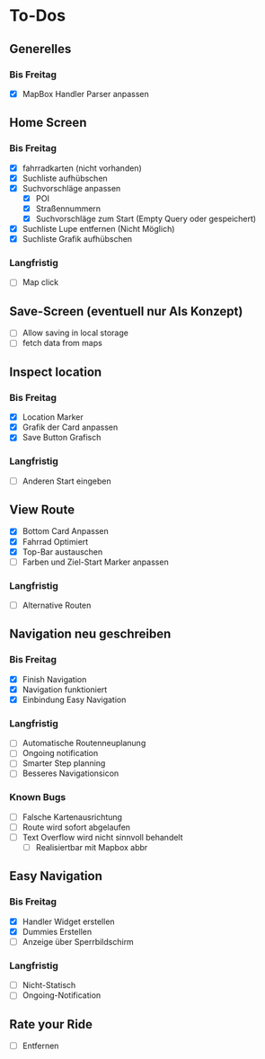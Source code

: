 # To-Dos

## Generelles

### Bis Freitag

- [x] MapBox Handler Parser anpassen

## Home Screen

### Bis Freitag

- [x] fahrradkarten (nicht vorhanden)
- [x] Suchliste aufhübschen
- [x] Suchvorschläge anpassen
  - [x] POI
  - [x] Straßennummern
  - [x] Suchvorschläge zum Start (Empty Query oder gespeichert)
- [x] Suchliste Lupe entfernen (Nicht Möglich)
- [x] Suchliste Grafik aufhübschen

### Langfristig

- [ ] Map click

## Save-Screen (eventuell nur Als Konzept)

- [ ] Allow saving in local storage
- [ ] fetch data from maps

## Inspect location

### Bis Freitag

- [x] Location Marker
- [x] Grafik der Card anpassen
- [x] Save Button Grafisch

### Langfristig

- [ ] Anderen Start eingeben

## View Route

- [x] Bottom Card Anpassen
- [x] Fahrrad Optimiert
- [x] Top-Bar austauschen
- [ ] Farben und Ziel-Start Marker anpassen

### Langfristig

- [ ] Alternative Routen

## Navigation neu geschreiben

### Bis Freitag

- [x] Finish Navigation
- [x] Navigation funktioniert
- [x] Einbindung Easy Navigation

### Langfristig

- [ ] Automatische Routenneuplanung
- [ ] Ongoing notification
- [ ] Smarter Step planning
- [ ] Besseres Navigationsicon

### Known Bugs

- [ ] Falsche Kartenausrichtung
- [ ] Route wird sofort abgelaufen
- [ ] Text Overflow wird nicht sinnvoll behandelt
  - [ ] Realisiertbar mit Mapbox abbr

## Easy Navigation

### Bis Freitag

- [x] Handler Widget erstellen
- [x] Dummies Erstellen
- [ ] Anzeige über Sperrbildschirm

### Langfristig

- [ ] Nicht-Statisch
- [ ] Ongoing-Notification

## Rate your Ride

- [ ] Entfernen
